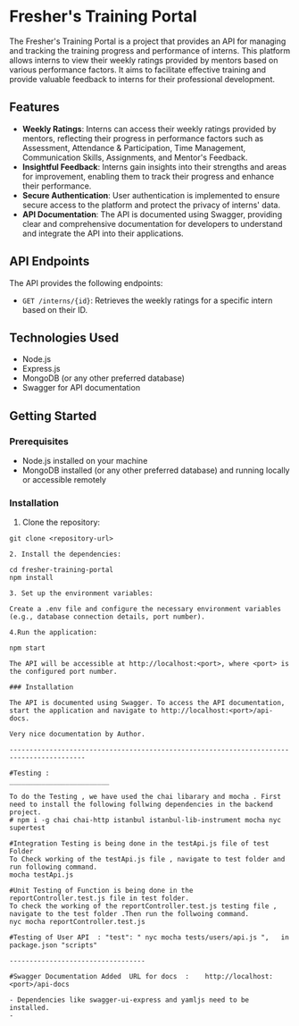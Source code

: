 # Fresher's Training Portal

The Fresher's Training Portal is a project that provides an API for managing and tracking the training progress and performance of interns. This platform allows interns to view their weekly ratings provided by mentors based on various performance factors. It aims to facilitate effective training and provide valuable feedback to interns for their professional development.

## Features

- **Weekly Ratings**: Interns can access their weekly ratings provided by mentors, reflecting their progress in performance factors such as Assessment, Attendance & Participation, Time Management, Communication Skills, Assignments, and Mentor's Feedback.
- **Insightful Feedback**: Interns gain insights into their strengths and areas for improvement, enabling them to track their progress and enhance their performance.
- **Secure Authentication**: User authentication is implemented to ensure secure access to the platform and protect the privacy of interns' data.
- **API Documentation**: The API is documented using Swagger, providing clear and comprehensive documentation for developers to understand and integrate the API into their applications.

## API Endpoints

The API provides the following endpoints:

- `GET /interns/{id}`: Retrieves the weekly ratings for a specific intern based on their ID.

## Technologies Used

- Node.js
- Express.js
- MongoDB (or any other preferred database)
- Swagger for API documentation

## Getting Started

### Prerequisites

- Node.js installed on your machine
- MongoDB installed (or any other preferred database) and running locally or accessible remotely

### Installation

1. Clone the repository:

```shell
git clone <repository-url>

2. Install the dependencies:

cd fresher-training-portal
npm install

3. Set up the environment variables:

Create a .env file and configure the necessary environment variables (e.g., database connection details, port number).

4.Run the application:

npm start

The API will be accessible at http://localhost:<port>, where <port> is the configured port number.

### Installation

The API is documented using Swagger. To access the API documentation, start the application and navigate to http://localhost:<port>/api-docs.

Very nice documentation by Author.

-----------------------------------------------------------------------------------------

#Testing : 
_________________________

To do the Testing , we have used the chai libarary and mocha . First need to install the following follwing dependencies in the backend project.
# npm i -g chai chai-http istanbul istanbul-lib-instrument mocha nyc supertest

#Integration Testing is being done in the testApi.js file of test Folder 
To Check working of the testApi.js file , navigate to test folder and run following command.
mocha testApi.js

#Unit Testing of Function is being done in the reportController.test.js file in test folder.
To check the working of the reportController.test.js testing file , navigate to the test folder .Then run the follwoing command.
nyc mocha reportController.test.js

#Testing of User API  : "test": " nyc mocha tests/users/api.js ",   in package.json "scripts"

----------------------------------

#Swagger Documentation Added  URL for docs  :    http://localhost:<port>/api-docs

- Dependencies like swagger-ui-express and yamljs need to be installed.
- 




